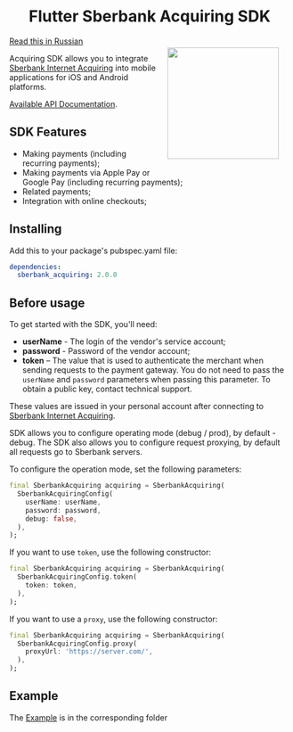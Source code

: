 <h1 align="center">Flutter Sberbank Acquiring SDK</h1>

<a href="https://madbrains.ru/"><img src="https://firebasestorage.googleapis.com/v0/b/mad-brains-web.appspot.com/o/logo.png?alt=media" width="200" align="right" style="margin: 20px;"/></a>

[Read this in Russian](README.ru.md)

Acquiring SDK allows you to integrate [Sberbank Internet Acquiring][acquiring] into mobile applications for iOS and Android platforms.

[Available API Documentation][documentation].

## SDK Features

- Making payments (including recurring payments);
- Making payments via Apple Pay or Google Pay (including recurring payments);
- Related payments;
- Integration with online checkouts;

## Installing
Add this to your package's pubspec.yaml file:
```yaml
dependencies:
  sberbank_acquiring: 2.0.0
```

## Before usage

To get started with the SDK, you'll need:
* **userName** - The login of the vendor's service account; 
* **password** - Password of the vendor account;
* **token** – The value that is used to authenticate the merchant when sending requests to the payment gateway. You do not need to pass the `userName` and `password` parameters when passing this parameter. To obtain a public key, contact technical support.

These values are issued in your personal account after connecting to [Sberbank Internet Acquiring][acquiring].

SDK allows you to configure operating mode (debug / prod), by default - debug.
The SDK also allows you to configure request proxying, by default all requests go to Sberbank servers.

To configure the operation mode, set the following parameters:
```dart
final SberbankAcquiring acquiring = SberbankAcquiring(
  SberbankAcquiringConfig(
    userName: userName,
    password: password,
    debug: false,
  ),
);
```

If you want to use `token`, use the following constructor:
```dart
final SberbankAcquiring acquiring = SberbankAcquiring(
  SberbankAcquiringConfig.token(
    token: token,
  ),
);
```

If you want to use a `proxy`, use the following constructor:
```dart
final SberbankAcquiring acquiring = SberbankAcquiring(
  SberbankAcquiringConfig.proxy(
    proxyUrl: 'https://server.com/',
  ),
);
```

## Example

The [Example][example] is in the corresponding folder


[documentation]: https://securepayments.sberbank.ru/wiki/doku.php/integration:paymentpage:paymentpage_design
[acquiring]: https://securepayments.sberbank.ru/wiki/doku.php/main_page
[example]: https://github.com/MadBrains/Sberbank-Acquiring-SDK-Flutter/tree/main/example/